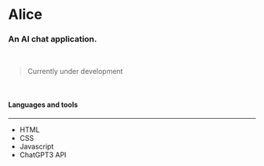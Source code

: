 # Alice
### An AI chat application.  
<br/>

<!-- ![Insert Image Link Here]() -->

> Currently under development 

<br/>

#### Languages and tools 
---

* HTML
* CSS
* Javascript
* ChatGPT3 API
